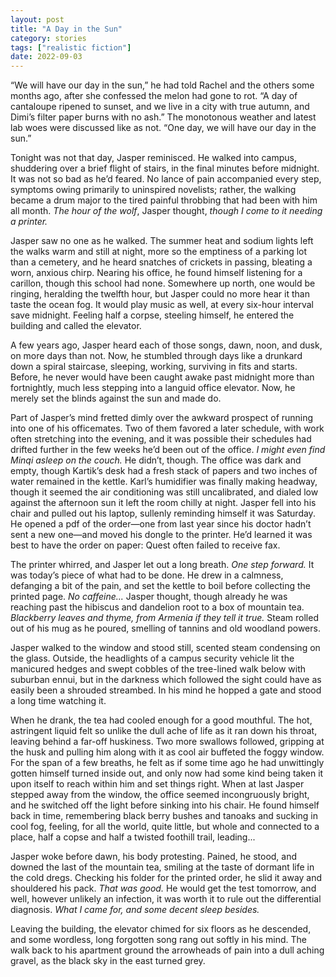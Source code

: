 ```yaml
---
layout: post
title: "A Day in the Sun"
category: stories
tags: ["realistic fiction"]
date: 2022-09-03
---
```


“We will have our day in the sun,” he had told Rachel and the others some months ago, after she confessed the melon had gone to rot. 
“A day of cantaloupe ripened to sunset, and we live in a city with true autumn, and Dimi’s filter paper burns with no ash.” 
The monotonous weather and latest lab woes were discussed like as not. 
“One day, we will have our day in the sun.”  

Tonight was not that day, Jasper reminisced. He walked into campus, shuddering over a brief flight of stairs, in the final minutes before midnight.
It was not so bad as he’d feared.
No lance of pain accompanied every step, symptoms owing primarily to uninspired novelists; rather, the walking became a drum major to the tired painful throbbing that had been with him all month. 
*The hour of the wolf*, Jasper thought, *though I come to it needing a printer.*  

Jasper saw no one as he walked. 
The summer heat and sodium lights left the walks warm and still at night, more so the emptiness of a parking lot than a cemetery, and he heard snatches of crickets in passing, bleating a worn, anxious chirp.
Nearing his office, he found himself listening for a carillon, though this school had none. 
Somewhere up north, one would be ringing, heralding the twelfth hour, but Jasper could no more hear it than taste the ocean fog. 
It would play music as well, at every six-hour interval save midnight. 
Feeling half a corpse, steeling himself, he entered the building and called the elevator.  

A few years ago, Jasper heard each of those songs, dawn, noon, and dusk, on more days than not.
Now, he stumbled through days like a drunkard down a spiral staircase, sleeping, working, surviving in fits and starts.
Before, he never would have been caught awake past midnight more than fortnightly, much less stepping into a languid office elevator.
Now, he merely set the blinds against the sun and made do.  

Part of Jasper’s mind fretted dimly over the awkward prospect of running into one of his officemates.
Two of them favored a later schedule, with work often stretching into the evening, and it was possible their schedules had drifted further in the few weeks he’d been out of the office.
*I might even find Minqi asleep on the couch.*
He didn’t, though. 
The office was dark and empty, though Kartik’s desk had a fresh stack of papers and two inches of water remained in the kettle.
Karl’s humidifier was finally making headway, though it seemed the air conditioning was still uncalibrated, and dialed low against the afternoon sun it left the room chilly at night.
Jasper fell into his chair and pulled out his laptop, sullenly reminding himself it was Saturday.
He opened a pdf of the order—one from last year since his doctor hadn’t sent a new one—and moved his dongle to the printer. 
He’d learned it was best to have the order on paper: Quest often failed to receive fax.  

The printer whirred, and Jasper let out a long breath.
*One step forward.*
It was today’s piece of what had to be done.
He drew in a calmness, defanging a bit of the pain, and set the kettle to boil before collecting the printed page.
*No caffeine...* Jasper thought, though already he was reaching past the hibiscus and dandelion root to a box of mountain tea.
*Blackberry leaves and thyme, from Armenia if they tell it true.*
Steam rolled out of his mug as he poured, smelling of tannins and old woodland powers.  

Jasper walked to the window and stood still, scented steam condensing on the glass.
Outside, the headlights of a campus security vehicle lit the manicured hedges and swept cobbles of the tree-lined walk below with suburban ennui, but in the darkness which followed the sight could have as easily been a shrouded streambed.
In his mind he hopped a gate and stood a long time watching it.  

When he drank, the tea had cooled enough for a good mouthful.
The hot, astringent liquid felt so unlike the dull ache of life as it ran down his throat, leaving behind a far-off huskiness. 
Two more swallows followed, gripping at the husk and pulling him along with it as cool air buffeted the foggy window. 
For the span of a few breaths, he felt as if some time ago he had unwittingly gotten himself turned inside out, and only now had some kind being taken it upon itself to reach within him and set things right.
When at last Jasper stepped away from the window, the office seemed incongruously bright, and he switched off the light before sinking into his chair. 
He found himself back in time, remembering black berry bushes and tanoaks and sucking in cool fog, feeling, for all the world, quite little, but whole and connected to a place, half a copse and half a twisted foothill trail, leading...  

Jasper woke before dawn, his body protesting.
Pained, he stood, and downed the last of the mountain tea, smiling at the taste of dormant life in the cold dregs. 
Checking his folder for the printed order, he slid it away and shouldered his pack. 
*That was good.* 
He would get the test tomorrow, and well, however unlikely an infection, it was worth it to rule out the differential diagnosis.
*What I came for, and some decent sleep besides.* 

Leaving the building, the elevator chimed for six floors as he descended, and some wordless, long forgotten song rang out softly in his mind. 
The walk back to his apartment ground the arrowheads of pain into a dull aching gravel, as the black sky in the east turned grey.  
